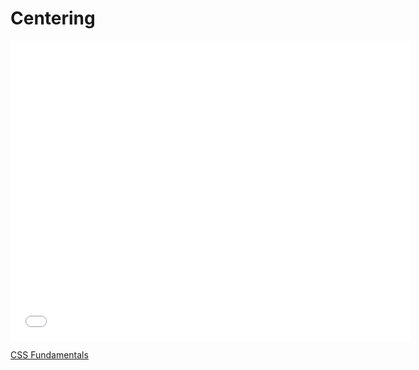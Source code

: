 # Centering

<iframe width="640" height="480" src="//www.youtube.com/embed/3Vl3s8OBi20?rel=0&modestbranding=1" frameborder="0" allowfullscreen></iframe><p><a href="https://www.youtube.com/watch?v=3Vl3s8OBi20">CSS Fundamentals</a></p>
